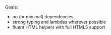 Goals:

* no (or minimal) dependencies
* strong typing and lambdas wherever possible 
* fluent HTML helpers with full HTML5 support
